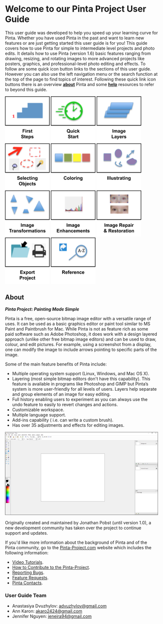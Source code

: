 # __Welcome to our Pinta Project User Guide__ #
This user guide was developed to help you speed up your learning curve for Pinta. Whether you have used Pinta in the past and want to learn new features or are just getting started this user guide is for you! This guide covers how to use Pinta for simple to intermediate level projects and photo edits. It details how to use Pinta (version 1.6) basic features ranging from drawing, resizing, and rotating images to more advanced projects like posters, graphics, and professional-level photo editing and effects. To follow are some quick icon button links to the sections of this user guide. However you can also use the left navigation menu or the search function at the top of the page to find topics of interest. Following these quick link icon buttons there is an overview [**about**](index.md#about) Pinta and some [**help**](index.md#help) resources to refer to beyond this guide. 

[![button](img/firststepsicon.png)](firststepsoverview.md) [![button](img/quickstarticon.png)](quickstartoverview.md) [![button](img/imagelayericon.png)](layersoverview.md) [![button](img/selectingobjectsicon.png)](select_overview.md) [![button](img/coloringicon.png)](coloringoverview.md) [![button](img/illustratingicon.png)](illustratingoverview.md) [![button](img/imagetransformationsicon.png)](transformoverview.md) [![button](img/imageenhancementicon.png)](imageenhancementsoverview.md) [![button](img/imagerepairicon.png)](imagerepairoverview.md) [![button](img/exporticon.png)](exportoverview.md) [![button](img/referenceicon.png)](shortcuts.md)

## __About__ ##

__*Pinta Project: Painting Made Simple*__

Pinta is a free, open-source bitmap image editor with a versatile range of uses. It can be used as a basic graphics editor or paint tool similar to MS Paint and Paintbrush for Mac. While Pinta is not as feature rich as some paid software such as Adobe Photoshop, it does work with a design layered approach (unlike other free bitmap image editors) and can be used to draw, colour, and edit pictures. For example, using a screenshot from a display, one can modify the image to include arrows pointing to specific parts of the image. 

Some of the main feature benefits of Pinta include:  

 - Multiple operating system support (Linux, Windows, and Mac OS X).  
 - Layering (most simple bitmap editors don't have this capability). This feature is available in programs like Photoshop and GIMP but Pinta’s system is more user-friendly for all levels of users. Layers help separate and group elements of an image for easy editing.  
 - Full history enabling users to experiment as you can always use the undo feature to easily to revert changes and actions.   
 - Customizable workspace.  
 - Multiple language support.  
 - Add-ins capability ( i.e. can write a custom brush).  
 - Has over 35 adjustments and effects for editing images.  
 
![Basic Pinta](img/basic.png)

Originally created and maintained by Jonathan Pobst (until version 1.0), a new development community has taken over the project to continue support and updates.

If you'd like more information about the background of Pinta and of the Pinta community, go to the [Pinta-Project.com](https://pinta-project.com/pintaproject/pinta/) website which includes the following information:

 - [Video Tutorials](https://pinta-project.com/pintaproject/pinta/howto/pinta-on-web).  
 - [How to Contribute to the Pinta-Project](https://pinta-project.com/pintaproject/pinta/contribute).  
 - [Reporting Bugs](https://bugs.launchpad.net/pinta).  
 - [Feature Requests](https://communiroo.com/pintaproject/pinta/suggestions).  
 - [Pinta Contacts](https://pinta-project.com/pintaproject/pinta/contact).  

### __User Guide Team__ ###

- Anastasiya Dvuzhylov: advuzhylov@gmail.com
- Ann Karon: akaro2424@gmail.com
- Jennifer Nguyen: jeneira94@gmail.com